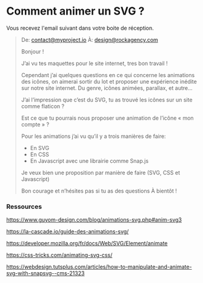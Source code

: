 # Comment animer un SVG ? 

Vous recevez l'email suivant dans votre boite de réception. 


> De: contact@myproject.io
>À: design@rockagency.com
>
>Bonjour ! 
>
>J’ai vu tes maquettes pour le site internet, tres bon travail ! 
>
>Cependant j’ai quelques questions en ce qui concerne les animations des icônes, on aimerai sortir du lot et proposer une expérience inédite sur notre site internet. 
> Du genre, icônes animées, parallax, et autre...
>
>J’ai l’impression que c’est du SVG, tu as trouvé les icônes sur un site comme flaticon ?
>
> Est ce que tu pourrais nous proposer une animation de l’icône « mon compte » ? 
>
>
>Pour les animations j’ai vu qu’il y a trois manières de faire: 
> - En SVG
> - En CSS 
> - En Javascript avec une librairie comme Snap.js  
>
> Je veux bien une proposition par manière de faire (SVG, CSS et Javascript) 
>
> Bon courage et n’hésites pas si tu as des questions 
> À bientôt ! 

### Ressources
https://www.guyom-design.com/blog/animations-svg.php#anim-svg3

https://la-cascade.io/guide-des-animations-svg/

https://developer.mozilla.org/fr/docs/Web/SVG/Element/animate

https://css-tricks.com/animating-svg-css/

https://webdesign.tutsplus.com/articles/how-to-manipulate-and-animate-svg-with-snapsvg--cms-21323
